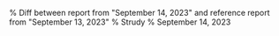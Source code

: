 % Diff between report from "September 14, 2023" and reference report from "September 13, 2023"
% Strudy
% September 14, 2023


